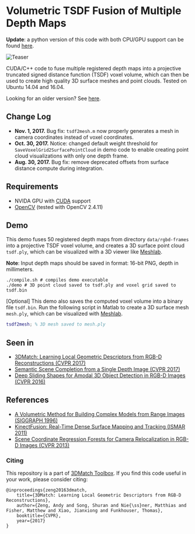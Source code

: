 # Volumetric TSDF Fusion of Multiple Depth Maps

**Update**: a python version of this code with both CPU/GPU support can be found [here](https://github.com/andyzeng/tsdf-fusion-python).

![Teaser](teaser.jpg?raw=true)

CUDA/C++ code to fuse multiple registered depth maps into a projective truncated signed distance function (TSDF) voxel volume, which can then be used to create high quality 3D surface meshes and point clouds. Tested on Ubuntu 14.04 and 16.04.

Looking for an older version? See [here](old-version).

## Change Log
* **Nov. 1, 2017.** Bug fix: `tsdf2mesh.m` now properly generates a mesh in camera coordinates instead of voxel coordinates.
* **Oct. 30, 2017.** Notice: changed default weight threshold for `SaveVoxelGrid2SurfacePointCloud` in demo code to enable creating point cloud visualizations with only one depth frame.
* **Aug. 30, 2017.** Bug fix: remove deprecated offsets from surface distance compute during integration.

## Requirements
 * NVIDA GPU with [CUDA](https://developer.nvidia.com/cuda-downloads) support
 * [OpenCV](http://opencv.org/) (tested with OpenCV 2.4.11)

## Demo
This demo fuses 50 registered depth maps from directory `data/rgbd-frames` into a projective TSDF voxel volume, and creates a 3D surface point cloud `tsdf.ply`, which can be visualized with a 3D viewer like [Meshlab](http://www.meshlab.net/).

**Note**: Input depth maps should be saved in format: 16-bit PNG, depth in millimeters.

```shell
./compile.sh # compiles demo executable
./demo # 3D point cloud saved to tsdf.ply and voxel grid saved to tsdf.bin
```

[Optional] This demo also saves the computed voxel volume into a binary file `tsdf.bin`. Run the following script in Matlab to create a 3D surface mesh `mesh.ply`, which can be visualized with [Meshlab](http://www.meshlab.net/).

```matlab
tsdf2mesh; % 3D mesh saved to mesh.ply
```

## Seen in
 * [3DMatch: Learning Local Geometric Descriptors from RGB-D Reconstructions (CVPR 2017)](http://3dmatch.cs.princeton.edu/)
 * [Semantic Scene Completion from a Single Depth Image (CVPR 2017)](http://sscnet.cs.princeton.edu/)
 * [Deep Sliding Shapes for Amodal 3D Object Detection in RGB-D Images (CVPR 2016)](http://dss.cs.princeton.edu/)

## References
 * [A Volumetric Method for Building Complex Models from Range Images (SIGGRAPH 1996)](https://graphics.stanford.edu/papers/volrange/volrange.pdf)
 * [KinectFusion: Real-Time Dense Surface Mapping and Tracking (ISMAR 2011)](https://www.microsoft.com/en-us/research/wp-content/uploads/2016/02/ismar2011.pdf)
 * [Scene Coordinate Regression Forests for Camera Relocalization in RGB-D Images (CVPR 2013)](https://www.microsoft.com/en-us/research/wp-content/uploads/2016/02/RelocForests.pdf)

### Citing

This repository is a part of [3DMatch Toolbox](https://github.com/andyzeng/3dmatch-toolbox). If you find this code useful in your work, please consider citing:

```
@inproceedings{zeng20163dmatch, 
    title={3DMatch: Learning Local Geometric Descriptors from RGB-D Reconstructions}, 
    author={Zeng, Andy and Song, Shuran and Nie{\ss}ner, Matthias and Fisher, Matthew and Xiao, Jianxiong and Funkhouser, Thomas}, 
    booktitle={CVPR}, 
    year={2017} 
}
```
